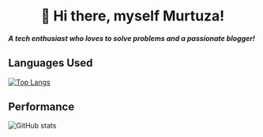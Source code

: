# <center>:wave: Hi there, myself Murtuza!</center>
#### _A tech enthusiast who loves to solve problems and a passionate blogger!_


## Languages Used

[![Top Langs](https://github-readme-stats.vercel.app/api/top-langs/?username=murtuzaalisurti)](https://github.com/murtuzaalisurti)


## Performance

![GitHub stats](https://github-readme-stats.vercel.app/api?username=murtuzaalisurti&show_icons=true)  


